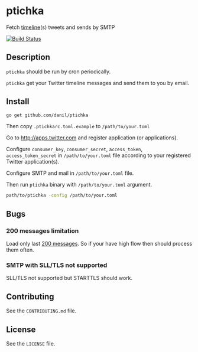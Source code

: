 # ptichka

Fetch [timeline][](s) tweets and sends by SMTP

[timeline]: https://dev.twitter.com/rest/reference/get/statuses/home_timeline

[![Build Status](https://travis-ci.org/danil/ptichka.svg)](https://travis-ci.org/danil/ptichka)

## Description

`ptichka` should be run by cron periodically.

`ptichka` get your Twitter timeline messages and send them to you by email.

## Install

```sh
go get github.com/danil/ptichka
```

Then copy `.ptichkarc.toml.example` to `/path/to/your.toml`

Go to http://apps.twitter.com and register application (or applications).

Configure `consumer_key`, `consumer_secret`, `access_token`,
`access_token_secret` in `/path/to/your.toml` file
according to your registered Twitter application(s).

Configure SMTP and mail in `/path/to/your.toml` file.

Then run `ptichka` binary with `/path/to/your.toml` argument.

```sh
path/to/ptichka -config /path/to/your.toml
```

## Bugs

### 200 messages limitation

Load only last [200 messages][].
So if your have high flow then should process them often.

[200 messages]: https://dev.twitter.com/rest/reference/get/statuses/home_timeline#api-param-count

### SMTP with SLL/TLS not supported

SLL/TLS not supported but STARTTLS should work.

## Contributing

See the `CONTRIBUTING.md` file.

## License

See the `LICENSE` file.
